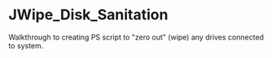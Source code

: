 # JWipe_Disk_Sanitation
Walkthrough to creating PS script to "zero out" (wipe) any drives connected to system.
